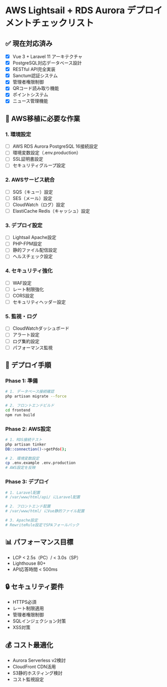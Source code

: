 # AWS Lightsail + RDS Aurora デプロイメントチェックリスト

## ✅ 現在対応済み
- [x] Vue 3 + Laravel 11 アーキテクチャ
- [x] PostgreSQL対応データベース設計
- [x] RESTful API完全実装
- [x] Sanctum認証システム
- [x] 管理者権限制御
- [x] QRコード読み取り機能
- [x] ポイントシステム
- [x] ニュース管理機能

## 🔧 AWS移植に必要な作業

### 1. 環境設定
- [ ] AWS RDS Aurora PostgreSQL 16接続設定
- [ ] 環境変数設定（.env.production）
- [ ] SSL証明書設定
- [ ] セキュリティグループ設定

### 2. AWSサービス統合
- [ ] SQS（キュー）設定
- [ ] SES（メール）設定
- [ ] CloudWatch（ログ）設定
- [ ] ElastiCache Redis（キャッシュ）設定

### 3. デプロイ設定
- [ ] Lightsail Apache設定
- [ ] PHP-FPM設定
- [ ] 静的ファイル配信設定
- [ ] ヘルスチェック設定

### 4. セキュリティ強化
- [ ] WAF設定
- [ ] レート制限強化
- [ ] CORS設定
- [ ] セキュリティヘッダー設定

### 5. 監視・ログ
- [ ] CloudWatchダッシュボード
- [ ] アラート設定
- [ ] ログ集約設定
- [ ] パフォーマンス監視

## 🚀 デプロイ手順

### Phase 1: 準備
```bash
# 1. データベース接続確認
php artisan migrate --force

# 2. フロントエンドビルド
cd frontend
npm run build
```

### Phase 2: AWS設定
```bash
# 1. RDS接続テスト
php artisan tinker
DB::connection()->getPdo();

# 2. 環境変数設定
cp .env.example .env.production
# AWS設定を反映
```

### Phase 3: デプロイ
```bash
# 1. Laravel配置
# /var/www/html/api/ にLaravel配置

# 2. フロントエンド配置
# /var/www/html/ にVue静的ファイル配置

# 3. Apache設定
# RewriteRule設定でSPAフォールバック
```

## 📊 パフォーマンス目標
- LCP < 2.5s（PC）/ < 3.0s（SP）
- Lighthouse 80+
- API応答時間 < 500ms

## 🔒 セキュリティ要件
- HTTPS必須
- レート制限適用
- 管理者権限制御
- SQLインジェクション対策
- XSS対策

## 💰 コスト最適化
- Aurora Serverless v2検討
- CloudFront CDN活用
- S3静的ホスティング検討
- コスト監視設定
